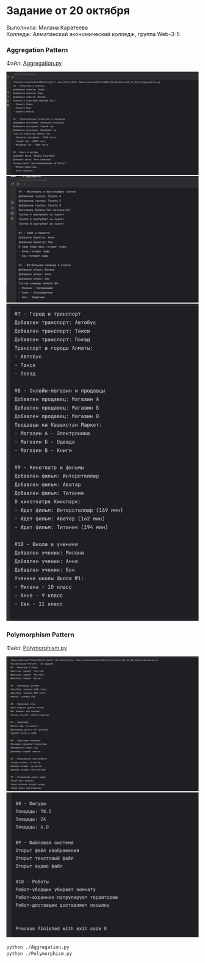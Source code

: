 # Задание от 20 октября

Выполнила: Милана Каратеева  
Колледж: Алматинский экономический колледж, группа Web-3-5

### Aggregation Pattern
Файл: [Aggregation.py](./Aggregation.py)

![Результат выполнения Aggregation.py](aggregation_result_1.png)
![Результат выполнения Aggregation.py (часть 2)](aggregation_result_2.png)
![Результат выполнения Aggregation.py (часть 3)](aggregation_result_3.png)

### Polymorphism Pattern
Файл: [Polymorphism.py](./Polymorphism.py)

![Результат выполнения Polymorphism.py](polymorphism_result_1.png)
![Результат выполнения Polymorphism.py (часть 2)](polymorphism_result_2.png)


```bash
python ./Aggregation.py
python ./Polymorphism.py
```
